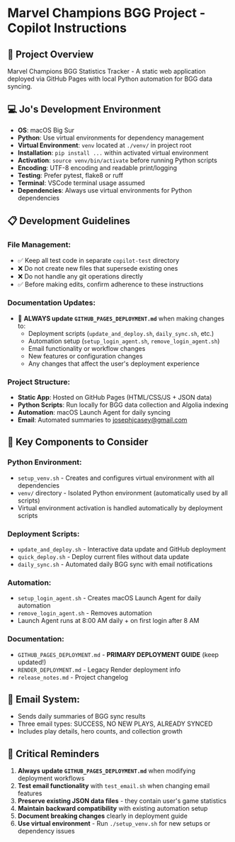 # Marvel Champions BGG Project - Copilot Instructions

## 🎯 **Project Overview**
Marvel Champions BGG Statistics Tracker - A static web application deployed via GitHub Pages with local Python automation for BGG data syncing.

## 💻 **Jo's Development Environment**
- **OS**: macOS Big Sur
- **Python**: Use virtual environments for dependency management
- **Virtual Environment**: `venv` located at `./venv/` in project root
- **Installation**: `pip install ...` within activated virtual environment
- **Activation**: `source venv/bin/activate` before running Python scripts
- **Encoding**: UTF-8 encoding and readable print/logging
- **Testing**: Prefer pytest, flake8 or ruff
- **Terminal**: VSCode terminal usage assumed
- **Dependencies**: Always use virtual environments for Python dependencies

## 📋 **Development Guidelines**

### **File Management:**
- ✅ Keep all test code in separate `copilot-test` directory
- ❌ Do not create new files that supersede existing ones
- ❌ Do not handle any git operations directly
- ✅ Before making edits, confirm adherence to these instructions

### **Documentation Updates:**
- 📝 **ALWAYS update `GITHUB_PAGES_DEPLOYMENT.md`** when making changes to:
  - Deployment scripts (`update_and_deploy.sh`, `daily_sync.sh`, etc.)
  - Automation setup (`setup_login_agent.sh`, `remove_login_agent.sh`)
  - Email functionality or workflow changes
  - New features or configuration changes
  - Any changes that affect the user's deployment experience

### **Project Structure:**
- **Static App**: Hosted on GitHub Pages (HTML/CSS/JS + JSON data)
- **Python Scripts**: Run locally for BGG data collection and Algolia indexing
- **Automation**: macOS Launch Agent for daily syncing
- **Email**: Automated summaries to josephjcasey@gmail.com

## 🔧 **Key Components to Consider**

### **Python Environment:**
- `setup_venv.sh` - Creates and configures virtual environment with all dependencies
- `venv/` directory - Isolated Python environment (automatically used by all scripts)
- Virtual environment activation is handled automatically by deployment scripts

### **Deployment Scripts:**
- `update_and_deploy.sh` - Interactive data update and GitHub deployment
- `quick_deploy.sh` - Deploy current files without data update
- `daily_sync.sh` - Automated daily BGG sync with email notifications

### **Automation:**
- `setup_login_agent.sh` - Creates macOS Launch Agent for daily automation
- `remove_login_agent.sh` - Removes automation
- Launch Agent runs at 8:00 AM daily + on first login after 8 AM

### **Documentation:**
- `GITHUB_PAGES_DEPLOYMENT.md` - **PRIMARY DEPLOYMENT GUIDE** (keep updated!)
- `RENDER_DEPLOYMENT.md` - Legacy Render deployment info
- `release_notes.md` - Project changelog

## 📧 **Email System:**
- Sends daily summaries of BGG sync results
- Three email types: SUCCESS, NO NEW PLAYS, ALREADY SYNCED
- Includes play details, hero counts, and collection growth

## 🚨 **Critical Reminders**
1. **Always update `GITHUB_PAGES_DEPLOYMENT.md`** when modifying deployment workflows
2. **Test email functionality** with `test_email.sh` when changing email features
3. **Preserve existing JSON data files** - they contain user's game statistics
4. **Maintain backward compatibility** with existing automation setup
5. **Document breaking changes** clearly in deployment guide
6. **Use virtual environment** - Run `./setup_venv.sh` for new setups or dependency issues
